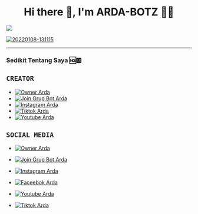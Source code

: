 <h1 align='center'> Hi there 👋, I'm ARDA-BOTZ 👩‍💻 </h1>




  <a href="https://github.com/ardastore"><img src="https://cardivo.vercel.app/api?name=ARDA-STORE&description=Hai%20Saya%20Adalah%20Seorang%20Pelajar%20Mahasiswa%20Tujuan%20Saya%20Untuk%20Menguasai%20DataBase%20Project%20Whatsapp%20%F0%9F%98%9E%F0%9F%98%9F%F0%9F%98%A2&image=https://encrypted-tbn0.gstatic.com/images?q=tbn:ANd9GcRLsSI7eajxhLwkdMqO3p1WzwCxN-8P2ctSoA&usqp=CAU&usqp=CAU&backgroundColor=%23ecf0f1&instagram=ardasaha10&github=ArdaStore&pattern=leaf&colorPattern=%23eaeaea" /><a>


</p>






<a href="https://ibb.co/026mWdK"><img src="https://i.ibb.co/DWvz6SY/20220108-131115.jpg" alt="20220108-131115" border="0"></a>

___



### Sedikit Tentang Saya 🆖🆎 



## `CREATOR`
- [![Owner Arda](https://img.shields.io/badge/Developer-ArdaSaha-brightgreen)](https://bit.ly/ArdaSahaWA)
- [![Join Grup Bot Arda](https://img.shields.io/badge/Join%20Group-000000?style=flat&logo=whatsapp&logoColor=green)](https://chat.whatsapp.com/EEuvxqQuv4bGsjrTttzFz8) 
- [![Instagram Arda](https://img.shields.io/badge/Instagram-000000?style=flat&logo=instagram&logoColor=ff69b4)](https://bit.ly/ArdaSaha10)
- [![Tiktok Arda](https://img.shields.io/badge/Tiktok-000000?style=flat&logo=tiktok&logoColor=ffffff)](https://bit.ly/TikTokArda)
- [![Youtube Arda](https://img.shields.io/badge/Youtube-000000?style=flat&logo=youtube&logoColor=red)](https://bit.ly/YTarda)


## `SOCIAL MEDIA`
- [![Owner Arda](https://img.shields.io/badge/Developer-ArdaSaha-brightgreen)](https://bit.ly/ArdaSahaWA)
- [![Join Grup Bot Arda](https://img.shields.io/badge/Join%20Group-000000?style=social&logo=whatsapp&logoColor=brightgreen)](https://chat.whatsapp.com/EEuvxqQuv4bGsjrTttzFz8) 
- [![Instagram Arda](https://img.shields.io/badge/Instagram-000000?style=social&logo=instagram&logoColor=ff69b4)](https://bit.ly/ArdaSaha10)

- [![Faceebok Arda](https://img.shields.io/badge/Facebook-ff007f?style=social&logo=facebook&logoColor=0080ff)](https://bit.ly/TikTokArda)


- [![Youtube Arda](https://img.shields.io/badge/Youtube-000000?style=social&logo=youtube&logoColor=red)](https://bit.ly/YTarda)
- [![Tiktok Arda](https://img.shields.io/badge/Tiktok-ff007f?style=social&logo=tiktok&logoColor=ff007f)](https://bit.ly/TikTokArda)



